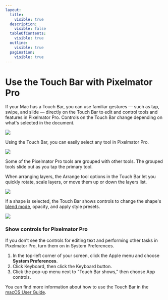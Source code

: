 ```yaml
---
layout:
  title:
    visible: true
  description:
    visible: false
  tableOfContents:
    visible: true
  outline:
    visible: true
  pagination:
    visible: true
---
```


# Use the Touch Bar with Pixelmator Pro

If your Mac has a Touch Bar, you can use familiar gestures — such as tap, swipe, and slide — directly on the Touch Bar to edit and control tools and features in Pixelmator Pro. Controls on the Touch Bar change depending on what's selected in the document.

![](https://help.pixelmator.com/pixelmator-pro/3.5/assets/English/1596031155000.png)

Using the Touch Bar, you can easily select any tool in Pixelmator Pro.

![](https://help.pixelmator.com/pixelmator-pro/3.5/assets/English/1588145551000.jpeg)

Some of the Pixelmator Pro tools are grouped with other tools. The grouped tools slide out as you tap the primary tool.

When arranging layers, the Arrange tool options in the Touch Bar let you quickly rotate, scale layers, or move them up or down the layers list.

![](https://help.pixelmator.com/pixelmator-pro/3.5/assets/English/1596031123000.png)

If a shape is selected, the Touch Bar shows controls to change the shape's [blend mode](../customize-layers-using-styles/change-the-blend-mode-of-a-layer.md), opacity, and apply style presets.

![](https://help.pixelmator.com/pixelmator-pro/3.5/assets/English/1596031533000.png)

### Show controls for Pixelmator Pro

If you don’t see the controls for editing text and performing other tasks in Pixelmator Pro, turn them on in System Preferences.

1. In the top-left corner of your screen, click the Apple menu and choose **System Preferences**.
2. Click Keyboard, then click the Keyboard button.
3. Click the pop-up menu next to "Touch Bar shows," then choose App controls.

You can find more information about how to use the Touch Bar in the [macOS User Guide](https://support.apple.com/guide/mac-help/welcome/mac).
